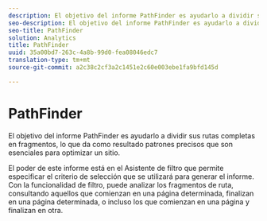 ```yaml
---
description: El objetivo del informe PathFinder es ayudarlo a dividir sus rutas completas en fragmentos, lo que da como resultado patrones precisos que son esenciales para optimizar un sitio.
seo-description: El objetivo del informe PathFinder es ayudarlo a dividir sus rutas completas en fragmentos, lo que da como resultado patrones precisos que son esenciales para optimizar un sitio.
seo-title: PathFinder
solution: Analytics
title: PathFinder
uuid: 35a00bd7-263c-4a8b-99d0-fea08046edc7
translation-type: tm+mt
source-git-commit: a2c38c2cf3a2c1451e2c60e003ebe1fa9bfd145d

---
```



# PathFinder

El objetivo del informe PathFinder es ayudarlo a dividir sus rutas completas en fragmentos, lo que da como resultado patrones precisos que son esenciales para optimizar un sitio.

El poder de este informe está en el Asistente de filtro que permite especificar el criterio de selección que se utilizará para generar el informe. Con la funcionalidad de filtro, puede analizar los fragmentos de ruta, consultando aquellos que comienzan en una página determinada, finalizan en una página determinada, o incluso los que comienzan en una página y finalizan en otra.
